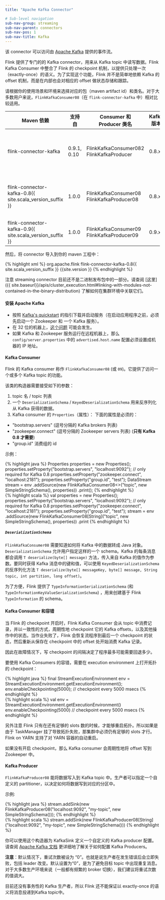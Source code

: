 ```yaml
---
title: "Apache Kafka Connector"

# Sub-level navigation
sub-nav-group: streaming
sub-nav-parent: connectors
sub-nav-pos: 1
sub-nav-title: Kafka
---
```

<!--
Licensed to the Apache Software Foundation (ASF) under one
or more contributor license agreements.  See the NOTICE file
distributed with this work for additional information
regarding copyright ownership.  The ASF licenses this file
to you under the Apache License, Version 2.0 (the
"License"); you may not use this file except in compliance
with the License.  You may obtain a copy of the License at

  http://www.apache.org/licenses/LICENSE-2.0

Unless required by applicable law or agreed to in writing,
software distributed under the License is distributed on an
"AS IS" BASIS, WITHOUT WARRANTIES OR CONDITIONS OF ANY
KIND, either express or implied.  See the License for the
specific language governing permissions and limitations
under the License.
-->

该 connector 可以访问由 [Apache Kafka](https://kafka.apache.org/) 提供的事件流。

Flink 提供了专门的的 Kafka connector，用来从 Kafka topic 中读写数据。Flink Kafka Consumer 中整合了 Flink 的 checkpoint 机制，以提供只处理一次（exactly-once）的语义。为了实现这个功能，Flink 并不是简单地依赖 Kafka 的 offset 机制，而是在内部也会对相应的 offset 做状态存储和跟踪。

请根据你的使用场景和环境来选择对应的包（maven artifact id）和类名。对于大多数用户来说，`FlinkKafkaConsumer08`（在 `flink-connector-kafka` 中）相对比较适用。


<table class="table table-bordered">
  <thead>
    <tr>
      <th class="text-left">Maven 依赖</th>
      <th class="text-left">支持自</th>
      <th class="text-left">Consumer 和 <br>
      Producer 类名</th>
      <th class="text-left">Kafka 版本</th>
      <th class="text-left">注意</th>
    </tr>
  </thead>
  <tbody>
    <tr>
        <td>flink-connector-kafka</td>
        <td>0.9.1, 0.10</td>
        <td>FlinkKafkaConsumer082<br>
        FlinkKafkaProducer</td>
        <td>0.8.x</td>
        <td>内部使用 Kafka 的 <a href="https://cwiki.apache.org/confluence/display/KAFKA/0.8.0+SimpleConsumer+Example">SimpleConsumer</a> API 。Flink 会存储相应的 offset 到 ZK 中。</td>
    </tr>
     <tr>
        <td>flink-connector-kafka-0.8{{ site.scala_version_suffix }}</td>
        <td>1.0.0</td>
        <td>FlinkKafkaConsumer08<br>
        FlinkKafkaProducer08</td>
        <td>0.8.x</td>
        <td>内部使用 Kafka 的 <a href="https://cwiki.apache.org/confluence/display/KAFKA/0.8.0+SimpleConsumer+Example">SimpleConsumer</a> API 。Flink 会存储相应的 offset 到 ZK 中。</td>
    </tr>
     <tr>
        <td>flink-connector-kafka-0.9{{ site.scala_version_suffix }}</td>
        <td>1.0.0</td>
        <td>FlinkKafkaConsumer09<br>
        FlinkKafkaProducer09</td>
        <td>0.9.x</td>
        <td>使用新的 Kafka <a href="http://kafka.apache.org/documentation.html#newconsumerapi">Consumer API</a></td>
    </tr>
  </tbody>
</table>

然后，将 connector 导入到你的 maven 工程中：

{% highlight xml %}
<dependency>
  <groupId>org.apache.flink</groupId>
  <artifactId>flink-connector-kafka-0.8{{ site.scala_version_suffix }}</artifactId>
  <version>{{site.version }}</version>
</dependency>
{% endhighlight %}

注意 streaming connector 目前还不是二进制发布包中的一部分。请查阅 [这里]({{ site.baseurl}}/apis/cluster_execution.html#linking-with-modules-not-contained-in-the-binary-distribution) 了解如何在集群环境中关联它们。

#### 安装 Apache Kafka

* 按照 [Kafka's quickstart](https://kafka.apache.org/documentation.html#quickstart) 的指引下载并启动服务（在启动应用程序之前，必须先启动一个 Zookeeper 和 一个 Kafka 服务）。
* 在 32 位的机器上，[这个问题](http://stackoverflow.com/questions/22325364/unrecognized-vm-option-usecompressedoops-when-running-kafka-from-my-ubuntu-in) 可能会发生。
* 如果 Kafka 和 Zookeeper 服务运行在远程机器上，那么 `config/server.properties` 中的 `advertised.host.name` 配置必须设置成机器的 IP 地址。

#### Kafka Consumer

Flink 的 Kafka consumer 称作 `FlinkKafkaConsumer08` (或 `09`)。它提供了访问一个或多个 Kafka topic 的功能。

该类的构造器需要接受如下的参数：

1.  topic 名 /  topic 列表
2. 一个 `DeserializationSchema` / `KeyedDeserializationSchema` 用来反序列化从 Kafka 获得的数据。
3. Kafka consumer 的 `Properties`（属性）：
  下面的属性是必须的：
  - "bootstrap.servers" (逗号分隔的 Kafka brokers 列表)
  - "zookeeper.connect" (逗号分隔的 Zookeeper servers 列表) (**只有 Kafka 0.8 才需要**)
  - "group.id" 消费组的 id

示例：

<div class="codetabs" markdown="1">
<div data-lang="java" markdown="1">
{% highlight java %}
Properties properties = new Properties();
properties.setProperty("bootstrap.servers", "localhost:9092");
// only required for Kafka 0.8
properties.setProperty("zookeeper.connect", "localhost:2181");
properties.setProperty("group.id", "test");
DataStream<String> stream = env
	.addSource(new FlinkKafkaConsumer08<>("topic", new SimpleStringSchema(), properties))
	.print();
{% endhighlight %}
</div>
<div data-lang="scala" markdown="1">
{% highlight scala %}
val properties = new Properties();
properties.setProperty("bootstrap.servers", "localhost:9092");
// only required for Kafka 0.8
properties.setProperty("zookeeper.connect", "localhost:2181");
properties.setProperty("group.id", "test");
stream = env
    .addSource(new FlinkKafkaConsumer08[String]("topic", new SimpleStringSchema(), properties))
    .print
{% endhighlight %}
</div>
</div>


##### `DeserializationSchema`

`FlinkKafkaConsumer08` 需要知道如何将 Kafka 中的数据转成 Java 对象。`DeserializationSchema` 允许用户指定这样的一个 schema。Kafka 的每条消息都会调用 `T deserialize(byte[] message)` 方法，传入来自 Kafka 的值作为参数。要同时获得 Kafka 消息中的键和值，可以使用 `KeyedDeserializationSchema` 的反序列化方法 `T deserialize(byte[] messageKey, byte[] message, String topic, int partition, long offset)`。

为了方便，Flink 提供了 `TypeInformationSerializationSchema` (和 `TypeInformationKeyValueSerializationSchema`) ，用来创建基于 Flink `TypeInformation` 的 schema。

#### Kafka Consumer 和容错

当 Flink 的 checkpoint 开启时，Flink Kafka Consumer 会从 topic 中消费记录，并以一致性的方式，周期性地 checkpoint 它的 Kafka offsets，以及其他操作中的状态。当作业失败了，Flink 会恢复流程序到最后一个 checkpoint 的状态，然后重新从保存在 checkpoint 中的 offset 处开始消费 Kafka 记录。

因此在故障情况下，写 checkpoint 的间隔决定了程序最多可能需要回退多少。

要使用 Kafka Consumers 的容错，需要在 execution environment 上打开拓扑的 checkpoint：

<div class="codetabs" markdown="1">
<div data-lang="java" markdown="1">
{% highlight java %}
final StreamExecutionEnvironment env = StreamExecutionEnvironment.getExecutionEnvironment();
env.enableCheckpointing(5000); // checkpoint every 5000 msecs
{% endhighlight %}
</div>
<div data-lang="scala" markdown="1">
{% highlight scala %}
val env = StreamExecutionEnvironment.getExecutionEnvironment()
env.enableCheckpointing(5000) // checkpoint every 5000 msecs
{% endhighlight %}
</div>
</div>

另外注意 Flink 只有在还有足够的 slots 数的时候，才能够重启拓扑。所以如果是由于 TaskManager 挂了导致拓扑失败，那集群中必须仍有足够的 slots 才行。Flink on YARN 支持了对 YARN 容器的自动重启。

如果没有开启 checkpoint，那么 Kafka consumer 会周期性地将 offset 写到 Zookeeper 中。

#### Kafka Producer

`FlinkKafkaProducer08` 能将数据写入到 Kafka topic 中。生产者可以指定一个自定义的 partitioner，以决定如何将数据写到对应的分区中。


示例:

<div class="codetabs" markdown="1">
<div data-lang="java" markdown="1">
{% highlight java %}
stream.addSink(new FlinkKafkaProducer08<String>("localhost:9092", "my-topic", new SimpleStringSchema()));
{% endhighlight %}
</div>
<div data-lang="scala" markdown="1">
{% highlight scala %}
stream.addSink(new FlinkKafkaProducer08[String]("localhost:9092", "my-topic", new SimpleStringSchema()))
{% endhighlight %}
</div>
</div>

你可以使用这个构造器为 KafkaSink 定义一个自定义的 Kafka producer 配置。请查阅 [Apache Kafka 文档](https://kafka.apache.org/documentation.html) 更详细地了解关于如何配置 Kafka Producers。

**注意**：默认情况下，重试次数被设为 “0”。也就是说生产者在发生错误后会立即失败，包括 leader 改变。默认设置为“0”，是为了避免目标 topic 中出现重复消息。对于大多数生产环境来说（一般都有频繁的 broker 切换），我们建议将重试次数的值调大。

目前还没有事务性的 Kafka 生产者，所以 Flink 还不能保证以 exactly-once 的语义将消息投递到Kafka topic中。

